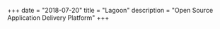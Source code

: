+++
date = "2018-07-20"
title = "Lagoon"
description = "Open Source Application Delivery Platform"
+++
